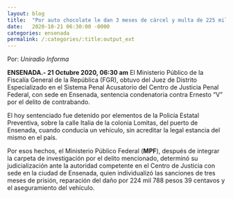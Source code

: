 ```yaml
---
layout: blog
title:  "Por auto chocolate le dan 3 meses de cárcel y multa de 225 mil pesos"
date:   2020-10-21 06:30:00 -0000
categories: ensenada
permalink: /:categories/:title:output_ext
---
```


Por: _Uniradio Informa_

**ENSENADA.- 21 Octubre 2020, 06:30 am** El Ministerio Público de la Fiscalía General de la República (FGR), obtuvo del Juez de Distrito Especializado en el Sistema Penal Acusatorio 
del Centro de Justicia Penal Federal, con sede en Ensenada, sentencia condenatoria contra Ernesto “V” por el delito de contrabando.

El hoy sentenciado fue detenido por elementos de la Policía Estatal Preventiva, sobre la calle Italia de la colonia Lomitas, del puerto de Ensenada,
cuando conducía un vehículo, sin acreditar la legal estancia del mismo en el país.

Por esos hechos, el Ministerio Público Federal (**MPF**), después de integrar la carpeta de investigación por el delito mencionado, determinó su judicialización
ante la autoridad competente en el Centro de Justicia con sede en la ciudad de Ensenada, quien individualizó las sanciones de tres meses de prisión,
reparación del daño por 224 mil 788 pesos 39 centavos y el aseguramiento del vehículo.
